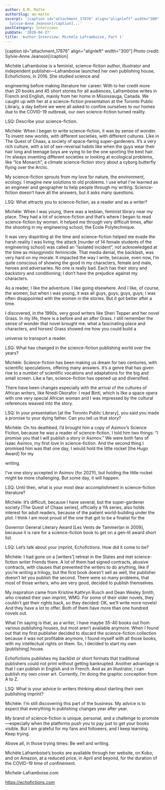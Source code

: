 ```yaml
---
author: A.M. Matte
authorSlug: am-matte
excerpt: '[caption id="attachment_17876" align="alignleft" width="300"] Photo credit:
  Sylvie-Anne Jeanson[/caption]...'
postCategory: Interviews
pubDate: '2020-04-27'
title: 'Author Interview: Michèle Laframboise, Part 1'
---
```

[caption id="attachment_17876" align="alignleft" width="300"] Photo credit: Sylvie-Anne Jeanson[/caption]

Michèle Laframboise is a feminist, science-fiction author, illustrator and independent publisher—Laframboise launched her own publishing house, Echofictions, in 2016. She studied science and

engineering before making literature her career. With to her credit more than 20 books and 45 short stories for all audiences, Laframboise writes in French and English, mainly from her home in Mississauga, Canada. We caught up with her at a science-fiction presentation at the Toronto Public Library, a day before we were all asked to confine ourselves to our homes due to the COVID-19 outbreak, our own science-fiction turned reality.

LSQ: Describe your science-fiction.

Michèle: When I began to write science-fiction, it was by sense of wonder. To invent new worlds, with different societies, with different cultures. Like in The Quest of Chaas, a society of space-faring super-gardeners. It’s a very rich culture, with a lot of sex-reversal habits like when the guys wear their hair long and teenage boys are vying to be the one sporting the best hair. I’m always inventing different societies or looking at ecological problems, like “Ice Monarch”, a climate science-fiction story about a cyborg butterfly flying over the Arctic.

My science-fiction sprouts from my love for nature, the environment, ecology. I imagine new solutions to old problems. I use what I’ve learned as an engineer and geographer to help people through my writing. Science-fiction doesn’t have all the answers, but it asks many questions.

LSQ: What attracts you to science-fiction, as a reader and as a writer?

Michèle: When I was young, there was a lesbian, feminist library near my place. They had a lot of science-fiction and that’s where I began to read science-fiction by women. It helped me through very difficult times, after the shooting in my engineering school, the École Polytechnique.

It was very dispiriting at the time and science-fiction helped me evade the harsh reality I was living; the attack [murder of 14 female students of the engineering school] was called an “isolated incident”, not acknowledged at the time as misogynistic feminicide. That media denial, the backlash, was very hard on my morale. It impacted the way I write, because, even now, I’m quite conscious of showing the good in my characters, female and male, heroes and adversaries. No one is really bad. Each has their story and backstory and conditioning; I don’t have the prejudice against my characters.

As a reader, I like the adventure. I like going elsewhere. And I like, of course, the women, but when I was young, it was all guys, guys, guys, guys; I was often disappointed with the women in the stories. But it got better after a time.

I discovered, in the 1990s, very good writers like Sheri Tepper and her novel Grass. In my life, there is a before and an after Grass. I still remember the sense of wonder that novel brought me: what a fascinating place and characters, and horses! Grass showed me how you could build a

universe to transport a reader.

LSQ: What has changed in the science-fiction publishing world over the years?

Michèle: Science-fiction has been making us dream for two centuries, with scientific speculations, offering many answers. It’s a genre that has given rise to a number of scientific vocations and adaptations for the big and small screen. Like a fan, science-fiction has opened up and diversified.

There have been changes especially with the arrival of the cultures of African writers, like Nnedi Okorafor. I read Binti, which is like a space opera with one very special African woman and I was impressed by the cultural references weaved into the story.

LSQ: In your presentation [at the Toronto Public Library], you said you made a promise to your dying father. Can you tell us that story?

Michèle: On his deathbed, I’d brought him a copy of Asimov’s Science Fiction, because he was a reader of science-fiction. I told him two things: “I promise you that I will publish a story in Asimov.” We were both fans of Isaac Asimov, my first love in science-fiction. And the second thing I promised him was that one day, I would hold the little rocket [the Hugo Award] for my

writing.

I’ve one story accepted in Asimov (for 2021!), but holding the little rocket might be more challenging. But some day, it will happen.

LSQ: Until then, what is your most dear accomplishment in science-fiction literature?

Michèle: It’s difficult, because I have several, but the super-gardener society [The Quest of Chaas series], officially a YA series, also holds interest for adult readers, because of the patient world-building under the plot. I think I am most proud of the one that got to be a finalist for the

Governor General Literary Award [Les Vents de Tammerlan in 2009], because it is rare for a science-fiction book to get on a gen-lit award short list.

LSQ: Let’s talk about your imprint, Echofictions. How did it come to be?

Michèle: I had gone on a [writers’] retreat in the States and met science-fiction writer friends there. A lot of them had signed contracts, abusive contracts, with clauses that prevented the writers to do anything, like if you’re writing a trilogy, but the first book doesn’t sell as well, the publisher doesn’t let you publish the second. There were so many problems, that most of those writers, who are very good, decided to publish themselves.

My inspiration came from Kristine Kathryn Rusch and Dean Wesley Smith, who created their own imprint, WMG. For some of their older novels, they couldn’t get their rights back, so they decided: OK, we’ll write more novels! And they have a lot to offer. Both of them have more than one hundred novels out.

What I’m saying is that, as a writer, I have maybe 35-40 books out from various publishing houses, but most aren’t available anymore. When I found out that my first publisher decided to discard the science-fiction collection because it was not profitable anymore, I found myself with all those books, with my intellectual rights on them. So, I decided to start my own [publishing] house.

Echofictions publishes my backlist or short formats that traditional publishers could not print without getting bankrupted. Another advantage is that I can publish in English and in French. And as an illustrator, I can publish my own cover art. Currently, I’m doing the graphic conception from A to Z.

LSQ: What is your advice to writers thinking about starting their own publishing imprint?

Michèle: I’m still discovering this part of the business. My advice is to expect that everything in publishing changes year after year.

My brand of science-fiction is unique, personal, and a challenge to promote—especially when the platforms push you to pay just to get your books visible. But I am grateful for my fans and followers, and I keep learning. Keep trying.

Above all, in those trying times: Be well and writing.

Michèle Laframboise’s books are available through her website, on Kobo, and on Amazon, at a reduced price, in April and beyond, for the duration of the COVID-19 time of confinement.

Michele-Laframboise.com

https://echofictions.com